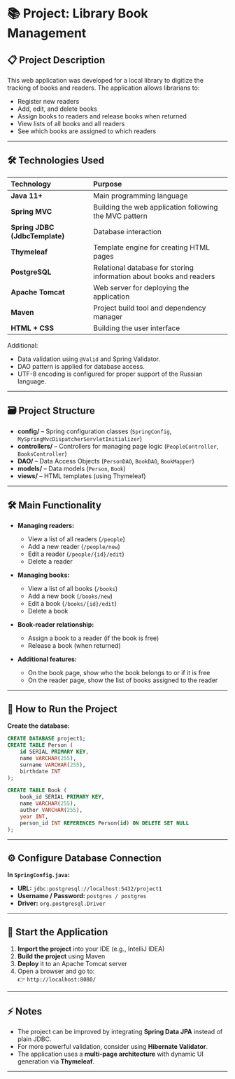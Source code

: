# 📚 Project: Library Book Management

## 📋 Project Description

This web application was developed for a local library to digitize the tracking of books and readers. The application allows librarians to:

- Register new readers
- Add, edit, and delete books
- Assign books to readers and release books when returned
- View lists of all books and all readers
- See which books are assigned to which readers

---

## 🛠️ Technologies Used

| Technology | Purpose |
|:-----------|:--------|
| **Java 11+** | Main programming language |
| **Spring MVC** | Building the web application following the MVC pattern |
| **Spring JDBC (JdbcTemplate)** | Database interaction |
| **Thymeleaf** | Template engine for creating HTML pages |
| **PostgreSQL** | Relational database for storing information about books and readers |
| **Apache Tomcat** | Web server for deploying the application |
| **Maven** | Project build tool and dependency manager |
| **HTML + CSS** | Building the user interface |

Additional:
- Data validation using `@Valid` and Spring Validator.
- DAO pattern is applied for database access.
- UTF-8 encoding is configured for proper support of the Russian language.

---

## 🗃️ Project Structure

- **config/** – Spring configuration classes (`SpringConfig`, `MySpringMvcDispatcherServletInitializer`)
- **controllers/** – Controllers for managing page logic (`PeopleController`, `BooksController`)
- **DAO/** – Data Access Objects (`PersonDAO`, `BookDAO`, `BookMapper`)
- **models/** – Data models (`Person`, `Book`)
- **views/** – HTML templates (using Thymeleaf)

---

## 🛠️ Main Functionality

- **Managing readers:**
  - View a list of all readers (`/people`)
  - Add a new reader (`/people/new`)
  - Edit a reader (`/people/{id}/edit`)
  - Delete a reader

- **Managing books:**
  - View a list of all books (`/books`)
  - Add a new book (`/books/new`)
  - Edit a book (`/books/{id}/edit`)
  - Delete a book

- **Book-reader relationship:**
  - Assign a book to a reader (if the book is free)
  - Release a book (when returned)

- **Additional features:**
  - On the book page, show who the book belongs to or if it is free
  - On the reader page, show the list of books assigned to the reader

---

## 📂 How to Run the Project

**Create the database:**

```sql
CREATE DATABASE project1;
CREATE TABLE Person (
    id SERIAL PRIMARY KEY,
    name VARCHAR(255),
    surname VARCHAR(255),
    birthdate INT
);

CREATE TABLE Book (
    book_id SERIAL PRIMARY KEY,
    name VARCHAR(255),
    author VARCHAR(255),
    year INT,
    person_id INT REFERENCES Person(id) ON DELETE SET NULL
);
``` 
---

## ⚙️ Configure Database Connection

**In `SpringConfig.java`:**

- **URL:** `jdbc:postgresql://localhost:5432/project1`  
- **Username / Password:** `postgres / postgres`  
- **Driver:** `org.postgresql.Driver`

---

## 🚀 Start the Application

1. **Import the project** into your IDE (e.g., IntelliJ IDEA)
2. **Build the project** using Maven
3. **Deploy** it to an Apache Tomcat server
4. Open a browser and go to:  
   👉 `http://localhost:8080/`

---

## ⚡ Notes

- The project can be improved by integrating **Spring Data JPA** instead of plain JDBC.
- For more powerful validation, consider using **Hibernate Validator**.
- The application uses a **multi-page architecture** with dynamic UI generation via **Thymeleaf**.

---

